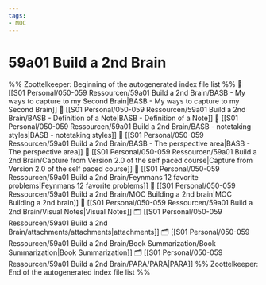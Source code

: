 ```yaml
---
tags: 
- MOC
---
```

# 59a01 Build a 2nd Brain



%% Zoottelkeeper: Beginning of the autogenerated index file list  %%
📄 [[S01 Personal/050-059 Ressourcen/59a01 Build a 2nd Brain/BASB  - My ways to capture to my Second Brain|BASB  - My ways to capture to my Second Brain]]
📄 [[S01 Personal/050-059 Ressourcen/59a01 Build a 2nd Brain/BASB - Definition of a Note|BASB - Definition of a Note]]
📄 [[S01 Personal/050-059 Ressourcen/59a01 Build a 2nd Brain/BASB - notetaking styles|BASB - notetaking styles]]
📄 [[S01 Personal/050-059 Ressourcen/59a01 Build a 2nd Brain/BASB - The perspective area|BASB - The perspective area]]
📄 [[S01 Personal/050-059 Ressourcen/59a01 Build a 2nd Brain/Capture from Version 2.0 of the self paced course|Capture from Version 2.0 of the self paced course]]
📄 [[S01 Personal/050-059 Ressourcen/59a01 Build a 2nd Brain/Feynmans 12 favorite problems|Feynmans 12 favorite problems]]
📄 [[S01 Personal/050-059 Ressourcen/59a01 Build a 2nd Brain/MOC Building a 2nd brain|MOC Building a 2nd brain]]
📄 [[S01 Personal/050-059 Ressourcen/59a01 Build a 2nd Brain/Visual Notes|Visual Notes]]
🗂️ [[S01 Personal/050-059 Ressourcen/59a01 Build a 2nd Brain/attachments/attachments|attachments]]
🗂️ [[S01 Personal/050-059 Ressourcen/59a01 Build a 2nd Brain/Book Summarization/Book Summarization|Book Summarization]]
🗂️ [[S01 Personal/050-059 Ressourcen/59a01 Build a 2nd Brain/PARA/PARA|PARA]]
%% Zoottelkeeper: End of the autogenerated index file list  %%


